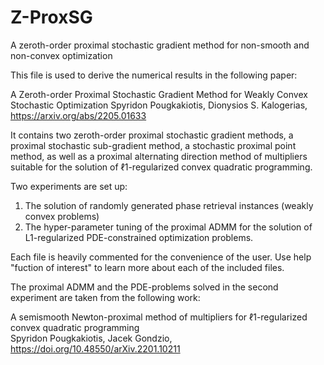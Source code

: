 # Z-ProxSG
A zeroth-order proximal stochastic gradient method for non-smooth and non-convex optimization

This file is used to derive the numerical results in the following paper:

A Zeroth-order Proximal Stochastic Gradient Method for Weakly Convex Stochastic Optimization
Spyridon Pougkakiotis, Dionysios S. Kalogerias, https://arxiv.org/abs/2205.01633

It contains two zeroth-order proximal stochastic gradient methods, a proximal stochastic 
sub-gradient method, a stochastic proximal point method, as well as a proximal alternating
direction method of multipliers suitable for the solution of ℓ1-regularized convex 
quadratic programming. 

Two experiments are set up:
  1) The solution of randomly generated phase retrieval instances (weakly convex problems)
  2) The hyper-parameter tuning of the proximal ADMM for the solution of L1-regularized
     PDE-constrained optimization problems.

Each file is heavily commented for the convenience of the user. Use help "fuction of interest" 
to learn more about each of the included files.

The proximal ADMM and the PDE-problems solved in the second experiment are taken from the 
following work:

A semismooth Newton-proximal method of multipliers for ℓ1-regularized convex quadratic programming         
Spyridon Pougkakiotis, Jacek Gondzio,  https://doi.org/10.48550/arXiv.2201.10211
